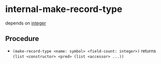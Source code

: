 # internal-make-record-type

depends on [integer](integer)

## Procedure

+ `(make-record-type <name: symbol> <field-count: integer>)`
  returns `(list <constructor> <pred> (list <accessor> ...))`